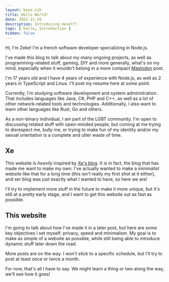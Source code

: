 ```yaml
---
layout: base.njk
title: Hello World!
date: 2022-11-29
description: Introducing meself!
tags: [ hello, introduction ]
hidden: false
---
```


Hi, I'm Zeke! I'm a french software developer specializing in Node.js.

I've made this blog to talk about my *many* ongoing projects, as well as programming-related stuff, gaming, DIY and more generally, what's on my mind, especially when it wouldn't belong in a more compact [Mastodon](/about/) post.

I'm 17 years old and I have 4 years of experience with Node.js, as well as 2 years in TypeScript and Linux. I'll post my resume here at some point.

Currently, I'm studying software development and system administration. That includes languages like Java, C#, PHP and C++, as well as a lot of other network-related tools and technologies. Additionally, I also want to learn other languages like Rust, Go and others.

As a non-binary individual, I am part of the LGBT community.
I'm open to discussing related stuff with open-minded people, but coming at me trying to disrespect me, bully me, or trying to make fun of my identity and/or my sexual orientation is a complete and utter waste of time.

## Xe

This website is *heavily* inspired by [Xe's blog](https://xeiaso.net). It is in fact, the blog that has made me want to make my own.
I've actually wanted to make a *minimalist* website like that for a long time (this isn't really my first shot at it either), and xer blog was just exactly what I wanted to have, so here we are!

I'll try to implement more stuff in the future to make it more unique, but it's still at a pretty early stage, and I want to get this website out as fast as possible.

## This website

I'm going to talk about how I've made it in a later post, but here are some key objectives I set myself: privacy, speed and minimalism. My goal is to make as simple of a website as possible, while still being able to introduce dynamic stuff later down the road.

More posts are on the way. I won't stick to a specific schedule, but I'll try to post at least once or twice a month.

For now, that's all I have to say.
We might learn a thing or two along the way, we'll see how it goes!
